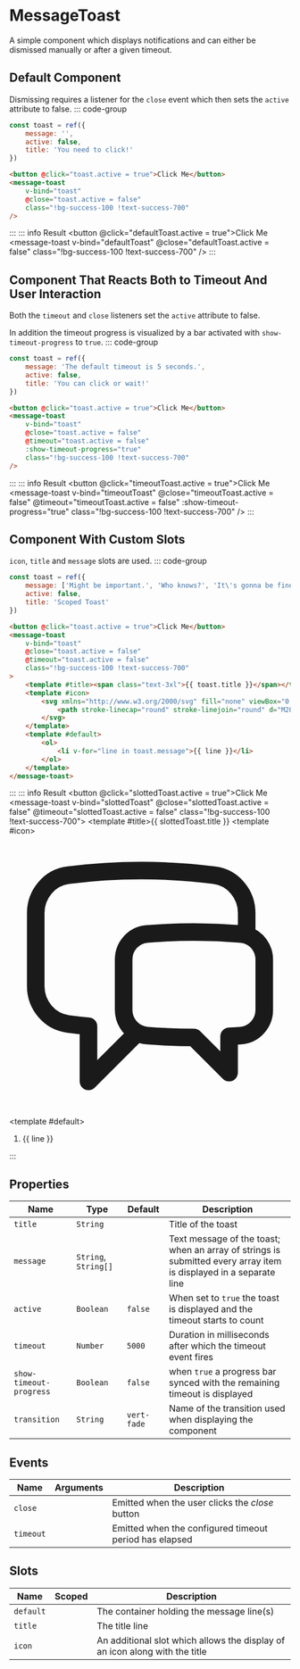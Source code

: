 <script setup>
    import MessageToast from "../../src/components/message-toast.vue"
    import { ref } from "vue"
    const defaultToast = ref({ message: '', active: false, title: 'You need to click!' })
    const timeoutToast = ref({ message: 'The default timeout is 5 seconds.', active: false, title: 'You can click or wait!' })
    const slottedToast = ref({
        message: ['Might be important.', 'Who knows?', 'It\'s gonna be fine!'],
        active: false,
        title: 'Scoped Toast'
     })
</script>

# MessageToast

A simple component which displays notifications and can either be dismissed manually or after a given timeout.

## Default Component
Dismissing requires a listener for the `close` event which then sets the `active` attribute to false.
::: code-group
```js
const toast = ref({
    message: '',
    active: false,
    title: 'You need to click!'
})
```
```html
<button @click="toast.active = true">Click Me</button>
<message-toast
    v-bind="toast"
    @close="toast.active = false"
    class="!bg-success-100 !text-success-700"
/>
```
:::
::: info Result
<button @click="defaultToast.active = true">Click Me</button>
<message-toast v-bind="defaultToast" @close="defaultToast.active = false" class="!bg-success-100 !text-success-700" />
:::

## Component That Reacts Both to Timeout And User Interaction
Both the `timeout` and `close` listeners set the `active` attribute to false.

In addition the timeout progress is visualized by a bar activated with `show-timeout-progress` to `true`.
::: code-group
```js
const toast = ref({
    message: 'The default timeout is 5 seconds.',
    active: false,
    title: 'You can click or wait!'
})
```
```html
<button @click="toast.active = true">Click Me</button>
<message-toast
    v-bind="toast"
    @close="toast.active = false"
    @timeout="toast.active = false"
    :show-timeout-progress="true"
    class="!bg-success-100 !text-success-700"
/>
```
:::
::: info Result
<button @click="timeoutToast.active = true">Click Me</button>
<message-toast
    v-bind="timeoutToast"
    @close="timeoutToast.active = false"
    @timeout="timeoutToast.active = false"
    :show-timeout-progress="true"
    class="!bg-success-100 !text-success-700"
/>
:::

## Component With Custom Slots
`icon`, `title` and `message` slots are used.
::: code-group
```js
const toast = ref({
    message: ['Might be important.', 'Who knows?', 'It\'s gonna be fine'],
    active: false,
    title: 'Scoped Toast'
})
```
```html
<button @click="toast.active = true">Click Me</button>
<message-toast
    v-bind="toast"
    @close="toast.active = false"
    @timeout="toast.active = false"
    class="!bg-success-100 !text-success-700"
>
    <template #title><span class="text-3xl">{{ toast.title }}</span></template>
    <template #icon>
        <svg xmlns="http://www.w3.org/2000/svg" fill="none" viewBox="0 0 24 24" stroke-width="1.5" stroke="currentColor" class="size-12">
            <path stroke-linecap="round" stroke-linejoin="round" d="M20.25 8.511c.884.284 1.5 1.128 1.5 2.097v4.286c0 1.136-.847 2.1-1.98 2.193-.34.027-.68.052-1.02.072v3.091l-3-3c-1.354 0-2.694-.055-4.02-.163a2.115 2.115 0 0 1-.825-.242m9.345-8.334a2.126 2.126 0 0 0-.476-.095 48.64 48.64 0 0 0-8.048 0c-1.131.094-1.976 1.057-1.976 2.192v4.286c0 .837.46 1.58 1.155 1.951m9.345-8.334V6.637c0-1.621-1.152-3.026-2.76-3.235A48.455 48.455 0 0 0 11.25 3c-2.115 0-4.198.137-6.24.402-1.608.209-2.76 1.614-2.76 3.235v6.226c0 1.621 1.152 3.026 2.76 3.235.577.075 1.157.14 1.74.194V21l4.155-4.155" />
        </svg>
    </template>
    <template #default>
        <ol>
            <li v-for="line in toast.message">{{ line }}</li>
        </ol>
    </template>
</message-toast>
```
:::
::: info Result
<button @click="slottedToast.active = true">Click Me</button>
<message-toast v-bind="slottedToast" @close="slottedToast.active = false" @timeout="slottedToast.active = false" class="!bg-success-100 !text-success-700">
    <template #title><span class="text-3xl">{{ slottedToast.title }}</span></template>
    <template #icon>
        <svg xmlns="http://www.w3.org/2000/svg" fill="none" viewBox="0 0 24 24" stroke-width="1.5" stroke="currentColor" class="size-12">
            <path stroke-linecap="round" stroke-linejoin="round" d="M20.25 8.511c.884.284 1.5 1.128 1.5 2.097v4.286c0 1.136-.847 2.1-1.98 2.193-.34.027-.68.052-1.02.072v3.091l-3-3c-1.354 0-2.694-.055-4.02-.163a2.115 2.115 0 0 1-.825-.242m9.345-8.334a2.126 2.126 0 0 0-.476-.095 48.64 48.64 0 0 0-8.048 0c-1.131.094-1.976 1.057-1.976 2.192v4.286c0 .837.46 1.58 1.155 1.951m9.345-8.334V6.637c0-1.621-1.152-3.026-2.76-3.235A48.455 48.455 0 0 0 11.25 3c-2.115 0-4.198.137-6.24.402-1.608.209-2.76 1.614-2.76 3.235v6.226c0 1.621 1.152 3.026 2.76 3.235.577.075 1.157.14 1.74.194V21l4.155-4.155" />
        </svg>
    </template>
    <template #default><ol><li v-for="line in slottedToast.message">{{ line }}</li></ol></template>
</message-toast>
:::

## Properties
| Name                    | Type                 | Default     | Description                                                                                                       |
|-------------------------|----------------------|-------------|-------------------------------------------------------------------------------------------------------------------|
| `title`                 | `String`             |             | Title of the toast                                                                                                |
| `message`               | `String`, `String[]` |             | Text message of the toast; when an array of strings is submitted every array item is displayed in a separate line |
| `active`                | `Boolean`            | `false`     | When set to `true` the toast is displayed and the timeout starts to count                                         |
| `timeout`               | `Number`             | `5000`      | Duration in milliseconds after which the timeout event fires                                                      |
| `show-timeout-progress` | `Boolean`            | `false`     | when `true` a progress bar synced with the remaining timeout is displayed                                         |
| `transition`            | `String`             | `vert-fade` | Name of the transition used when displaying the component                                                         |

## Events
| Name      | Arguments | Description                                            |
|-----------|-----------|--------------------------------------------------------|
| `close`   |           | Emitted when the user clicks the _close_ button        |
| `timeout` |           | Emitted when the configured timeout period has elapsed |

## Slots
| Name      | Scoped | Description                                                                 |
|-----------|--------|-----------------------------------------------------------------------------|
| `default` |        | The container holding the message line(s)                                   |
| `title`   |        | The title line                                                              |
| `icon`    |        | An additional slot which allows the display of an icon along with the title |

